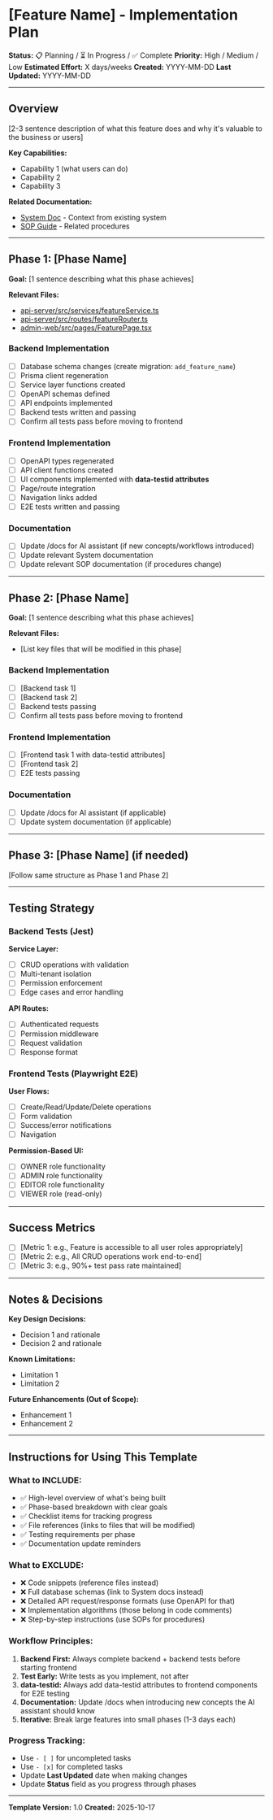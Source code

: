# [Feature Name] - Implementation Plan

**Status:** 📋 Planning / ⏳ In Progress / ✅ Complete
**Priority:** High / Medium / Low
**Estimated Effort:** X days/weeks
**Created:** YYYY-MM-DD
**Last Updated:** YYYY-MM-DD

---

## Overview

[2-3 sentence description of what this feature does and why it's valuable to the business or users]

**Key Capabilities:**
- Capability 1 (what users can do)
- Capability 2
- Capability 3

**Related Documentation:**
- [System Doc](../System/relevant-doc.md) - Context from existing system
- [SOP Guide](../SOP/relevant-sop.md) - Related procedures

---

## Phase 1: [Phase Name]

**Goal:** [1 sentence describing what this phase achieves]

**Relevant Files:**
- [api-server/src/services/featureService.ts](../../api-server/src/services/featureService.ts)
- [api-server/src/routes/featureRouter.ts](../../api-server/src/routes/featureRouter.ts)
- [admin-web/src/pages/FeaturePage.tsx](../../admin-web/src/pages/FeaturePage.tsx)

### Backend Implementation

- [ ] Database schema changes (create migration: `add_feature_name`)
- [ ] Prisma client regeneration
- [ ] Service layer functions created
- [ ] OpenAPI schemas defined
- [ ] API endpoints implemented
- [ ] Backend tests written and passing
- [ ] Confirm all tests pass before moving to frontend

### Frontend Implementation

- [ ] OpenAPI types regenerated
- [ ] API client functions created
- [ ] UI components implemented with **data-testid attributes**
- [ ] Page/route integration
- [ ] Navigation links added
- [ ] E2E tests written and passing

### Documentation

- [ ] Update /docs for AI assistant (if new concepts/workflows introduced)
- [ ] Update relevant System documentation
- [ ] Update relevant SOP documentation (if procedures change)

---

## Phase 2: [Phase Name]

**Goal:** [1 sentence describing what this phase achieves]

**Relevant Files:**
- [List key files that will be modified in this phase]

### Backend Implementation

- [ ] [Backend task 1]
- [ ] [Backend task 2]
- [ ] Backend tests passing
- [ ] Confirm all tests pass before moving to frontend

### Frontend Implementation

- [ ] [Frontend task 1 with data-testid attributes]
- [ ] [Frontend task 2]
- [ ] E2E tests passing

### Documentation

- [ ] Update /docs for AI assistant (if applicable)
- [ ] Update system documentation (if applicable)

---

## Phase 3: [Phase Name] (if needed)

[Follow same structure as Phase 1 and Phase 2]

---

## Testing Strategy

### Backend Tests (Jest)

**Service Layer:**
- [ ] CRUD operations with validation
- [ ] Multi-tenant isolation
- [ ] Permission enforcement
- [ ] Edge cases and error handling

**API Routes:**
- [ ] Authenticated requests
- [ ] Permission middleware
- [ ] Request validation
- [ ] Response format

### Frontend Tests (Playwright E2E)

**User Flows:**
- [ ] Create/Read/Update/Delete operations
- [ ] Form validation
- [ ] Success/error notifications
- [ ] Navigation

**Permission-Based UI:**
- [ ] OWNER role functionality
- [ ] ADMIN role functionality
- [ ] EDITOR role functionality
- [ ] VIEWER role (read-only)

---

## Success Metrics

- [ ] [Metric 1: e.g., Feature is accessible to all user roles appropriately]
- [ ] [Metric 2: e.g., All CRUD operations work end-to-end]
- [ ] [Metric 3: e.g., 90%+ test pass rate maintained]

---

## Notes & Decisions

**Key Design Decisions:**
- Decision 1 and rationale
- Decision 2 and rationale

**Known Limitations:**
- Limitation 1
- Limitation 2

**Future Enhancements (Out of Scope):**
- Enhancement 1
- Enhancement 2

---

## Instructions for Using This Template

### What to INCLUDE:
- ✅ High-level overview of what's being built
- ✅ Phase-based breakdown with clear goals
- ✅ Checklist items for tracking progress
- ✅ File references (links to files that will be modified)
- ✅ Testing requirements per phase
- ✅ Documentation update reminders

### What to EXCLUDE:
- ❌ Code snippets (reference files instead)
- ❌ Full database schemas (link to System docs instead)
- ❌ Detailed API request/response formats (use OpenAPI for that)
- ❌ Implementation algorithms (those belong in code comments)
- ❌ Step-by-step instructions (use SOPs for procedures)

### Workflow Principles:
1. **Backend First:** Always complete backend + backend tests before starting frontend
2. **Test Early:** Write tests as you implement, not after
3. **data-testid:** Always add data-testid attributes to frontend components for E2E testing
4. **Documentation:** Update /docs when introducing new concepts the AI assistant should know
5. **Iterative:** Break large features into small phases (1-3 days each)

### Progress Tracking:
- Use `- [ ]` for uncompleted tasks
- Use `- [x]` for completed tasks
- Update **Last Updated** date when making changes
- Update **Status** field as you progress through phases

---

**Template Version:** 1.0
**Created:** 2025-10-17
